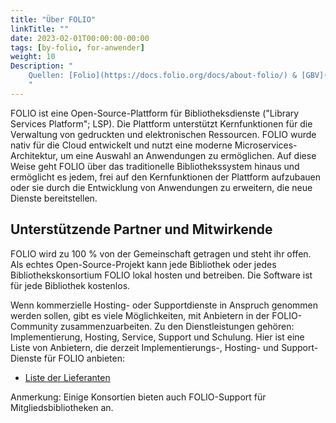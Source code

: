 ```yaml
---
title: "Über FOLIO"
linkTitle: ""
date: 2023-02-01T00:00:00-00:00
tags: [by-folio, for-anwender]
weight: 10
Description: "
    Quellen: [Folio](https://docs.folio.org/docs/about-folio/) & [GBV](https://info.gbv.de/pages/viewpage.action?pageId=839188569)
    "
---
```


FOLIO ist eine Open-Source-Plattform für Bibliotheksdienste ("Library Services Platform"; LSP). Die Plattform unterstützt Kernfunktionen für die Verwaltung von gedruckten und elektronischen Ressourcen. FOLIO wurde nativ für die Cloud entwickelt und nutzt eine moderne Microservices-Architektur, um eine Auswahl an Anwendungen zu ermöglichen. Auf diese Weise geht FOLIO über das traditionelle Bibliothekssystem hinaus und ermöglicht es jedem, frei auf den Kernfunktionen der Plattform aufzubauen oder sie durch die Entwicklung von Anwendungen zu erweitern, die neue Dienste bereitstellen.

## Unterstützende Partner und Mitwirkende

FOLIO wird zu 100 % von der Gemeinschaft getragen und steht ihr offen. Als echtes Open-Source-Projekt kann jede Bibliothek oder jedes Bibliothekskonsortium FOLIO lokal hosten und betreiben. Die Software ist für jede Bibliothek kostenlos.

Wenn kommerzielle Hosting- oder Supportdienste in Anspruch genommen werden sollen, gibt es viele Möglichkeiten, mit Anbietern in der FOLIO-Community zusammenzuarbeiten. Zu den Dienstleistungen gehören: Implementierung, Hosting, Service, Support und Schulung. Hier ist eine Liste von Anbietern, die derzeit Implementierungs-, Hosting- und Support-Dienste für FOLIO anbieten:

* [Liste der Lieferanten](https://www.folio.org/community/support/)

Anmerkung: Einige Konsortien bieten auch FOLIO-Support für Mitgliedsbibliotheken an.
